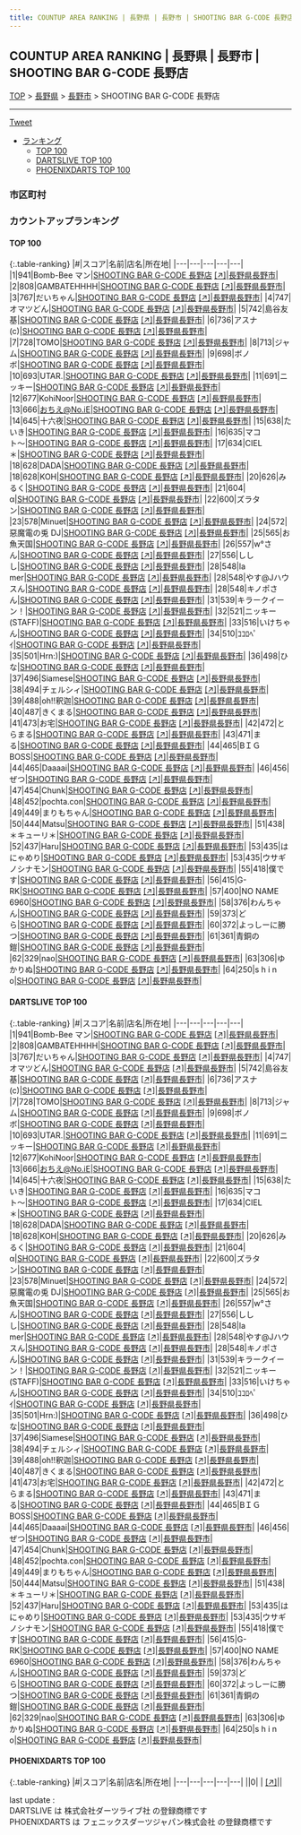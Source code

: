 ```yaml
---
title: COUNTUP AREA RANKING | 長野県 | 長野市 | SHOOTING BAR G-CODE 長野店
---
```

## COUNTUP AREA RANKING | 長野県 | 長野市 | SHOOTING BAR G-CODE 長野店

[TOP](/darts/rank/) > [長野県](/darts/rank/長野県/) > [長野市](/darts/rank/長野県/長野市/) > SHOOTING BAR G-CODE 長野店

___

<a href="https://twitter.com/share?ref_src=twsrc%5Etfw" data-text="COUNTUP AREA RANKING | 長野県長野市SHOOTING BAR G-CODE 長野店" class="twitter-share-button" data-hashtags="DARTSLIVE,PHOENIXDARTS,darts,ダーツ" data-show-count="false">Tweet</a>

* [ランキング](#カウントアップランキング)
    * [TOP 100](#top-100)
    * [DARTSLIVE TOP 100](#dartslive-top-100)
    * [PHOENIXDARTS TOP 100](#phoenixdarts-top-100)

### 市区町村

<ul>

</ul>

### カウントアップランキング

#### TOP 100



{:.table-ranking}
|#|スコア|名前|店名|所在地|
|---|---|---|---|---|
|1|941|<span class="rank-name-dl">Bomb-Bee マン</span>|<a href="/darts/rank/shops/db89c52d459922190d9b047a20a7ba1e.html">SHOOTING BAR G-CODE 長野店</a> <a href="https://search.dartslive.com/jp/shop/db89c52d459922190d9b047a20a7ba1e">[↗]</a>|<a href="/darts/rank/長野県/長野市">長野県長野市</a>|
|2|808|<span class="rank-name-dl">GAMBATEHHHH</span>|<a href="/darts/rank/shops/db89c52d459922190d9b047a20a7ba1e.html">SHOOTING BAR G-CODE 長野店</a> <a href="https://search.dartslive.com/jp/shop/db89c52d459922190d9b047a20a7ba1e">[↗]</a>|<a href="/darts/rank/長野県/長野市">長野県長野市</a>|
|3|767|<span class="rank-name-dl">だいちゃん</span>|<a href="/darts/rank/shops/db89c52d459922190d9b047a20a7ba1e.html">SHOOTING BAR G-CODE 長野店</a> <a href="https://search.dartslive.com/jp/shop/db89c52d459922190d9b047a20a7ba1e">[↗]</a>|<a href="/darts/rank/長野県/長野市">長野県長野市</a>|
|4|747|<span class="rank-name-dl">オマツどん</span>|<a href="/darts/rank/shops/db89c52d459922190d9b047a20a7ba1e.html">SHOOTING BAR G-CODE 長野店</a> <a href="https://search.dartslive.com/jp/shop/db89c52d459922190d9b047a20a7ba1e">[↗]</a>|<a href="/darts/rank/長野県/長野市">長野県長野市</a>|
|5|742|<span class="rank-name-dl">島谷友基</span>|<a href="/darts/rank/shops/db89c52d459922190d9b047a20a7ba1e.html">SHOOTING BAR G-CODE 長野店</a> <a href="https://search.dartslive.com/jp/shop/db89c52d459922190d9b047a20a7ba1e">[↗]</a>|<a href="/darts/rank/長野県/長野市">長野県長野市</a>|
|6|736|<span class="rank-name-dl">アスナ(c)</span>|<a href="/darts/rank/shops/db89c52d459922190d9b047a20a7ba1e.html">SHOOTING BAR G-CODE 長野店</a> <a href="https://search.dartslive.com/jp/shop/db89c52d459922190d9b047a20a7ba1e">[↗]</a>|<a href="/darts/rank/長野県/長野市">長野県長野市</a>|
|7|728|<span class="rank-name-dl">TOMO</span>|<a href="/darts/rank/shops/db89c52d459922190d9b047a20a7ba1e.html">SHOOTING BAR G-CODE 長野店</a> <a href="https://search.dartslive.com/jp/shop/db89c52d459922190d9b047a20a7ba1e">[↗]</a>|<a href="/darts/rank/長野県/長野市">長野県長野市</a>|
|8|713|<span class="rank-name-dl">ジャム</span>|<a href="/darts/rank/shops/db89c52d459922190d9b047a20a7ba1e.html">SHOOTING BAR G-CODE 長野店</a> <a href="https://search.dartslive.com/jp/shop/db89c52d459922190d9b047a20a7ba1e">[↗]</a>|<a href="/darts/rank/長野県/長野市">長野県長野市</a>|
|9|698|<span class="rank-name-dl">ボノボ</span>|<a href="/darts/rank/shops/db89c52d459922190d9b047a20a7ba1e.html">SHOOTING BAR G-CODE 長野店</a> <a href="https://search.dartslive.com/jp/shop/db89c52d459922190d9b047a20a7ba1e">[↗]</a>|<a href="/darts/rank/長野県/長野市">長野県長野市</a>|
|10|693|<span class="rank-name-dl">UTAR.</span>|<a href="/darts/rank/shops/db89c52d459922190d9b047a20a7ba1e.html">SHOOTING BAR G-CODE 長野店</a> <a href="https://search.dartslive.com/jp/shop/db89c52d459922190d9b047a20a7ba1e">[↗]</a>|<a href="/darts/rank/長野県/長野市">長野県長野市</a>|
|11|691|<span class="rank-name-dl">ニッキー</span>|<a href="/darts/rank/shops/db89c52d459922190d9b047a20a7ba1e.html">SHOOTING BAR G-CODE 長野店</a> <a href="https://search.dartslive.com/jp/shop/db89c52d459922190d9b047a20a7ba1e">[↗]</a>|<a href="/darts/rank/長野県/長野市">長野県長野市</a>|
|12|677|<span class="rank-name-dl">KohiNoor</span>|<a href="/darts/rank/shops/db89c52d459922190d9b047a20a7ba1e.html">SHOOTING BAR G-CODE 長野店</a> <a href="https://search.dartslive.com/jp/shop/db89c52d459922190d9b047a20a7ba1e">[↗]</a>|<a href="/darts/rank/長野県/長野市">長野県長野市</a>|
|13|666|<span class="rank-name-dl">おちえ@No.iE</span>|<a href="/darts/rank/shops/db89c52d459922190d9b047a20a7ba1e.html">SHOOTING BAR G-CODE 長野店</a> <a href="https://search.dartslive.com/jp/shop/db89c52d459922190d9b047a20a7ba1e">[↗]</a>|<a href="/darts/rank/長野県/長野市">長野県長野市</a>|
|14|645|<span class="rank-name-dl">十六夜</span>|<a href="/darts/rank/shops/db89c52d459922190d9b047a20a7ba1e.html">SHOOTING BAR G-CODE 長野店</a> <a href="https://search.dartslive.com/jp/shop/db89c52d459922190d9b047a20a7ba1e">[↗]</a>|<a href="/darts/rank/長野県/長野市">長野県長野市</a>|
|15|638|<span class="rank-name-dl">たいき</span>|<a href="/darts/rank/shops/db89c52d459922190d9b047a20a7ba1e.html">SHOOTING BAR G-CODE 長野店</a> <a href="https://search.dartslive.com/jp/shop/db89c52d459922190d9b047a20a7ba1e">[↗]</a>|<a href="/darts/rank/長野県/長野市">長野県長野市</a>|
|16|635|<span class="rank-name-dl">マコト〜</span>|<a href="/darts/rank/shops/db89c52d459922190d9b047a20a7ba1e.html">SHOOTING BAR G-CODE 長野店</a> <a href="https://search.dartslive.com/jp/shop/db89c52d459922190d9b047a20a7ba1e">[↗]</a>|<a href="/darts/rank/長野県/長野市">長野県長野市</a>|
|17|634|<span class="rank-name-dl">CIEL＊</span>|<a href="/darts/rank/shops/db89c52d459922190d9b047a20a7ba1e.html">SHOOTING BAR G-CODE 長野店</a> <a href="https://search.dartslive.com/jp/shop/db89c52d459922190d9b047a20a7ba1e">[↗]</a>|<a href="/darts/rank/長野県/長野市">長野県長野市</a>|
|18|628|<span class="rank-name-dl">DADA</span>|<a href="/darts/rank/shops/db89c52d459922190d9b047a20a7ba1e.html">SHOOTING BAR G-CODE 長野店</a> <a href="https://search.dartslive.com/jp/shop/db89c52d459922190d9b047a20a7ba1e">[↗]</a>|<a href="/darts/rank/長野県/長野市">長野県長野市</a>|
|18|628|<span class="rank-name-dl">KOH</span>|<a href="/darts/rank/shops/db89c52d459922190d9b047a20a7ba1e.html">SHOOTING BAR G-CODE 長野店</a> <a href="https://search.dartslive.com/jp/shop/db89c52d459922190d9b047a20a7ba1e">[↗]</a>|<a href="/darts/rank/長野県/長野市">長野県長野市</a>|
|20|626|<span class="rank-name-dl">みるく</span>|<a href="/darts/rank/shops/db89c52d459922190d9b047a20a7ba1e.html">SHOOTING BAR G-CODE 長野店</a> <a href="https://search.dartslive.com/jp/shop/db89c52d459922190d9b047a20a7ba1e">[↗]</a>|<a href="/darts/rank/長野県/長野市">長野県長野市</a>|
|21|604|<span class="rank-name-dl">α</span>|<a href="/darts/rank/shops/db89c52d459922190d9b047a20a7ba1e.html">SHOOTING BAR G-CODE 長野店</a> <a href="https://search.dartslive.com/jp/shop/db89c52d459922190d9b047a20a7ba1e">[↗]</a>|<a href="/darts/rank/長野県/長野市">長野県長野市</a>|
|22|600|<span class="rank-name-dl">ズラタン</span>|<a href="/darts/rank/shops/db89c52d459922190d9b047a20a7ba1e.html">SHOOTING BAR G-CODE 長野店</a> <a href="https://search.dartslive.com/jp/shop/db89c52d459922190d9b047a20a7ba1e">[↗]</a>|<a href="/darts/rank/長野県/長野市">長野県長野市</a>|
|23|578|<span class="rank-name-dl">Minuet</span>|<a href="/darts/rank/shops/db89c52d459922190d9b047a20a7ba1e.html">SHOOTING BAR G-CODE 長野店</a> <a href="https://search.dartslive.com/jp/shop/db89c52d459922190d9b047a20a7ba1e">[↗]</a>|<a href="/darts/rank/長野県/長野市">長野県長野市</a>|
|24|572|<span class="rank-name-dl">惡魔電の兎 DJ</span>|<a href="/darts/rank/shops/db89c52d459922190d9b047a20a7ba1e.html">SHOOTING BAR G-CODE 長野店</a> <a href="https://search.dartslive.com/jp/shop/db89c52d459922190d9b047a20a7ba1e">[↗]</a>|<a href="/darts/rank/長野県/長野市">長野県長野市</a>|
|25|565|<span class="rank-name-dl">お魚天国</span>|<a href="/darts/rank/shops/db89c52d459922190d9b047a20a7ba1e.html">SHOOTING BAR G-CODE 長野店</a> <a href="https://search.dartslive.com/jp/shop/db89c52d459922190d9b047a20a7ba1e">[↗]</a>|<a href="/darts/rank/長野県/長野市">長野県長野市</a>|
|26|557|<span class="rank-name-dl">w°さん</span>|<a href="/darts/rank/shops/db89c52d459922190d9b047a20a7ba1e.html">SHOOTING BAR G-CODE 長野店</a> <a href="https://search.dartslive.com/jp/shop/db89c52d459922190d9b047a20a7ba1e">[↗]</a>|<a href="/darts/rank/長野県/長野市">長野県長野市</a>|
|27|556|<span class="rank-name-dl">ししし</span>|<a href="/darts/rank/shops/db89c52d459922190d9b047a20a7ba1e.html">SHOOTING BAR G-CODE 長野店</a> <a href="https://search.dartslive.com/jp/shop/db89c52d459922190d9b047a20a7ba1e">[↗]</a>|<a href="/darts/rank/長野県/長野市">長野県長野市</a>|
|28|548|<span class="rank-name-dl">la mer</span>|<a href="/darts/rank/shops/db89c52d459922190d9b047a20a7ba1e.html">SHOOTING BAR G-CODE 長野店</a> <a href="https://search.dartslive.com/jp/shop/db89c52d459922190d9b047a20a7ba1e">[↗]</a>|<a href="/darts/rank/長野県/長野市">長野県長野市</a>|
|28|548|<span class="rank-name-dl">やす@Jハウスん</span>|<a href="/darts/rank/shops/db89c52d459922190d9b047a20a7ba1e.html">SHOOTING BAR G-CODE 長野店</a> <a href="https://search.dartslive.com/jp/shop/db89c52d459922190d9b047a20a7ba1e">[↗]</a>|<a href="/darts/rank/長野県/長野市">長野県長野市</a>|
|28|548|<span class="rank-name-dl">キノポさん</span>|<a href="/darts/rank/shops/db89c52d459922190d9b047a20a7ba1e.html">SHOOTING BAR G-CODE 長野店</a> <a href="https://search.dartslive.com/jp/shop/db89c52d459922190d9b047a20a7ba1e">[↗]</a>|<a href="/darts/rank/長野県/長野市">長野県長野市</a>|
|31|539|<span class="rank-name-dl">キラークイーン！</span>|<a href="/darts/rank/shops/db89c52d459922190d9b047a20a7ba1e.html">SHOOTING BAR G-CODE 長野店</a> <a href="https://search.dartslive.com/jp/shop/db89c52d459922190d9b047a20a7ba1e">[↗]</a>|<a href="/darts/rank/長野県/長野市">長野県長野市</a>|
|32|521|<span class="rank-name-dl">ニッキー(STAFF)</span>|<a href="/darts/rank/shops/db89c52d459922190d9b047a20a7ba1e.html">SHOOTING BAR G-CODE 長野店</a> <a href="https://search.dartslive.com/jp/shop/db89c52d459922190d9b047a20a7ba1e">[↗]</a>|<a href="/darts/rank/長野県/長野市">長野県長野市</a>|
|33|516|<span class="rank-name-dl">いけちゃん</span>|<a href="/darts/rank/shops/db89c52d459922190d9b047a20a7ba1e.html">SHOOTING BAR G-CODE 長野店</a> <a href="https://search.dartslive.com/jp/shop/db89c52d459922190d9b047a20a7ba1e">[↗]</a>|<a href="/darts/rank/長野県/長野市">長野県長野市</a>|
|34|510|<span class="rank-name-dl">ｺｺﾛﾍﾟｲ</span>|<a href="/darts/rank/shops/db89c52d459922190d9b047a20a7ba1e.html">SHOOTING BAR G-CODE 長野店</a> <a href="https://search.dartslive.com/jp/shop/db89c52d459922190d9b047a20a7ba1e">[↗]</a>|<a href="/darts/rank/長野県/長野市">長野県長野市</a>|
|35|501|<span class="rank-name-dl">Hrn:)</span>|<a href="/darts/rank/shops/db89c52d459922190d9b047a20a7ba1e.html">SHOOTING BAR G-CODE 長野店</a> <a href="https://search.dartslive.com/jp/shop/db89c52d459922190d9b047a20a7ba1e">[↗]</a>|<a href="/darts/rank/長野県/長野市">長野県長野市</a>|
|36|498|<span class="rank-name-dl">ひな</span>|<a href="/darts/rank/shops/db89c52d459922190d9b047a20a7ba1e.html">SHOOTING BAR G-CODE 長野店</a> <a href="https://search.dartslive.com/jp/shop/db89c52d459922190d9b047a20a7ba1e">[↗]</a>|<a href="/darts/rank/長野県/長野市">長野県長野市</a>|
|37|496|<span class="rank-name-dl">Siamese</span>|<a href="/darts/rank/shops/db89c52d459922190d9b047a20a7ba1e.html">SHOOTING BAR G-CODE 長野店</a> <a href="https://search.dartslive.com/jp/shop/db89c52d459922190d9b047a20a7ba1e">[↗]</a>|<a href="/darts/rank/長野県/長野市">長野県長野市</a>|
|38|494|<span class="rank-name-dl">チェルシィ</span>|<a href="/darts/rank/shops/db89c52d459922190d9b047a20a7ba1e.html">SHOOTING BAR G-CODE 長野店</a> <a href="https://search.dartslive.com/jp/shop/db89c52d459922190d9b047a20a7ba1e">[↗]</a>|<a href="/darts/rank/長野県/長野市">長野県長野市</a>|
|39|488|<span class="rank-name-dl">oh!!釈迦</span>|<a href="/darts/rank/shops/db89c52d459922190d9b047a20a7ba1e.html">SHOOTING BAR G-CODE 長野店</a> <a href="https://search.dartslive.com/jp/shop/db89c52d459922190d9b047a20a7ba1e">[↗]</a>|<a href="/darts/rank/長野県/長野市">長野県長野市</a>|
|40|487|<span class="rank-name-dl">きくまる</span>|<a href="/darts/rank/shops/db89c52d459922190d9b047a20a7ba1e.html">SHOOTING BAR G-CODE 長野店</a> <a href="https://search.dartslive.com/jp/shop/db89c52d459922190d9b047a20a7ba1e">[↗]</a>|<a href="/darts/rank/長野県/長野市">長野県長野市</a>|
|41|473|<span class="rank-name-dl">お宅</span>|<a href="/darts/rank/shops/db89c52d459922190d9b047a20a7ba1e.html">SHOOTING BAR G-CODE 長野店</a> <a href="https://search.dartslive.com/jp/shop/db89c52d459922190d9b047a20a7ba1e">[↗]</a>|<a href="/darts/rank/長野県/長野市">長野県長野市</a>|
|42|472|<span class="rank-name-dl">とらまる</span>|<a href="/darts/rank/shops/db89c52d459922190d9b047a20a7ba1e.html">SHOOTING BAR G-CODE 長野店</a> <a href="https://search.dartslive.com/jp/shop/db89c52d459922190d9b047a20a7ba1e">[↗]</a>|<a href="/darts/rank/長野県/長野市">長野県長野市</a>|
|43|471|<span class="rank-name-dl">まる</span>|<a href="/darts/rank/shops/db89c52d459922190d9b047a20a7ba1e.html">SHOOTING BAR G-CODE 長野店</a> <a href="https://search.dartslive.com/jp/shop/db89c52d459922190d9b047a20a7ba1e">[↗]</a>|<a href="/darts/rank/長野県/長野市">長野県長野市</a>|
|44|465|<span class="rank-name-dl">BＩＧBOSS</span>|<a href="/darts/rank/shops/db89c52d459922190d9b047a20a7ba1e.html">SHOOTING BAR G-CODE 長野店</a> <a href="https://search.dartslive.com/jp/shop/db89c52d459922190d9b047a20a7ba1e">[↗]</a>|<a href="/darts/rank/長野県/長野市">長野県長野市</a>|
|44|465|<span class="rank-name-dl">Daaaai</span>|<a href="/darts/rank/shops/db89c52d459922190d9b047a20a7ba1e.html">SHOOTING BAR G-CODE 長野店</a> <a href="https://search.dartslive.com/jp/shop/db89c52d459922190d9b047a20a7ba1e">[↗]</a>|<a href="/darts/rank/長野県/長野市">長野県長野市</a>|
|46|456|<span class="rank-name-dl">ぜつ</span>|<a href="/darts/rank/shops/db89c52d459922190d9b047a20a7ba1e.html">SHOOTING BAR G-CODE 長野店</a> <a href="https://search.dartslive.com/jp/shop/db89c52d459922190d9b047a20a7ba1e">[↗]</a>|<a href="/darts/rank/長野県/長野市">長野県長野市</a>|
|47|454|<span class="rank-name-dl">Chunk</span>|<a href="/darts/rank/shops/db89c52d459922190d9b047a20a7ba1e.html">SHOOTING BAR G-CODE 長野店</a> <a href="https://search.dartslive.com/jp/shop/db89c52d459922190d9b047a20a7ba1e">[↗]</a>|<a href="/darts/rank/長野県/長野市">長野県長野市</a>|
|48|452|<span class="rank-name-dl">pochta.con</span>|<a href="/darts/rank/shops/db89c52d459922190d9b047a20a7ba1e.html">SHOOTING BAR G-CODE 長野店</a> <a href="https://search.dartslive.com/jp/shop/db89c52d459922190d9b047a20a7ba1e">[↗]</a>|<a href="/darts/rank/長野県/長野市">長野県長野市</a>|
|49|449|<span class="rank-name-dl">まりもちゃん</span>|<a href="/darts/rank/shops/db89c52d459922190d9b047a20a7ba1e.html">SHOOTING BAR G-CODE 長野店</a> <a href="https://search.dartslive.com/jp/shop/db89c52d459922190d9b047a20a7ba1e">[↗]</a>|<a href="/darts/rank/長野県/長野市">長野県長野市</a>|
|50|444|<span class="rank-name-dl">Matsu</span>|<a href="/darts/rank/shops/db89c52d459922190d9b047a20a7ba1e.html">SHOOTING BAR G-CODE 長野店</a> <a href="https://search.dartslive.com/jp/shop/db89c52d459922190d9b047a20a7ba1e">[↗]</a>|<a href="/darts/rank/長野県/長野市">長野県長野市</a>|
|51|438|<span class="rank-name-dl">＊キューリ＊</span>|<a href="/darts/rank/shops/db89c52d459922190d9b047a20a7ba1e.html">SHOOTING BAR G-CODE 長野店</a> <a href="https://search.dartslive.com/jp/shop/db89c52d459922190d9b047a20a7ba1e">[↗]</a>|<a href="/darts/rank/長野県/長野市">長野県長野市</a>|
|52|437|<span class="rank-name-dl">Haru</span>|<a href="/darts/rank/shops/db89c52d459922190d9b047a20a7ba1e.html">SHOOTING BAR G-CODE 長野店</a> <a href="https://search.dartslive.com/jp/shop/db89c52d459922190d9b047a20a7ba1e">[↗]</a>|<a href="/darts/rank/長野県/長野市">長野県長野市</a>|
|53|435|<span class="rank-name-dl">はにゃめり</span>|<a href="/darts/rank/shops/db89c52d459922190d9b047a20a7ba1e.html">SHOOTING BAR G-CODE 長野店</a> <a href="https://search.dartslive.com/jp/shop/db89c52d459922190d9b047a20a7ba1e">[↗]</a>|<a href="/darts/rank/長野県/長野市">長野県長野市</a>|
|53|435|<span class="rank-name-dl">ウサギノシナモン</span>|<a href="/darts/rank/shops/db89c52d459922190d9b047a20a7ba1e.html">SHOOTING BAR G-CODE 長野店</a> <a href="https://search.dartslive.com/jp/shop/db89c52d459922190d9b047a20a7ba1e">[↗]</a>|<a href="/darts/rank/長野県/長野市">長野県長野市</a>|
|55|418|<span class="rank-name-dl">僕です</span>|<a href="/darts/rank/shops/db89c52d459922190d9b047a20a7ba1e.html">SHOOTING BAR G-CODE 長野店</a> <a href="https://search.dartslive.com/jp/shop/db89c52d459922190d9b047a20a7ba1e">[↗]</a>|<a href="/darts/rank/長野県/長野市">長野県長野市</a>|
|56|415|<span class="rank-name-dl">G-RK</span>|<a href="/darts/rank/shops/db89c52d459922190d9b047a20a7ba1e.html">SHOOTING BAR G-CODE 長野店</a> <a href="https://search.dartslive.com/jp/shop/db89c52d459922190d9b047a20a7ba1e">[↗]</a>|<a href="/darts/rank/長野県/長野市">長野県長野市</a>|
|57|400|<span class="rank-name-dl">NO NAME 6960</span>|<a href="/darts/rank/shops/db89c52d459922190d9b047a20a7ba1e.html">SHOOTING BAR G-CODE 長野店</a> <a href="https://search.dartslive.com/jp/shop/db89c52d459922190d9b047a20a7ba1e">[↗]</a>|<a href="/darts/rank/長野県/長野市">長野県長野市</a>|
|58|376|<span class="rank-name-dl">わんちゃん</span>|<a href="/darts/rank/shops/db89c52d459922190d9b047a20a7ba1e.html">SHOOTING BAR G-CODE 長野店</a> <a href="https://search.dartslive.com/jp/shop/db89c52d459922190d9b047a20a7ba1e">[↗]</a>|<a href="/darts/rank/長野県/長野市">長野県長野市</a>|
|59|373|<span class="rank-name-dl">どら</span>|<a href="/darts/rank/shops/db89c52d459922190d9b047a20a7ba1e.html">SHOOTING BAR G-CODE 長野店</a> <a href="https://search.dartslive.com/jp/shop/db89c52d459922190d9b047a20a7ba1e">[↗]</a>|<a href="/darts/rank/長野県/長野市">長野県長野市</a>|
|60|372|<span class="rank-name-dl">よっしーに勝つ</span>|<a href="/darts/rank/shops/db89c52d459922190d9b047a20a7ba1e.html">SHOOTING BAR G-CODE 長野店</a> <a href="https://search.dartslive.com/jp/shop/db89c52d459922190d9b047a20a7ba1e">[↗]</a>|<a href="/darts/rank/長野県/長野市">長野県長野市</a>|
|61|361|<span class="rank-name-dl">青銅の鎧</span>|<a href="/darts/rank/shops/db89c52d459922190d9b047a20a7ba1e.html">SHOOTING BAR G-CODE 長野店</a> <a href="https://search.dartslive.com/jp/shop/db89c52d459922190d9b047a20a7ba1e">[↗]</a>|<a href="/darts/rank/長野県/長野市">長野県長野市</a>|
|62|329|<span class="rank-name-dl">nao</span>|<a href="/darts/rank/shops/db89c52d459922190d9b047a20a7ba1e.html">SHOOTING BAR G-CODE 長野店</a> <a href="https://search.dartslive.com/jp/shop/db89c52d459922190d9b047a20a7ba1e">[↗]</a>|<a href="/darts/rank/長野県/長野市">長野県長野市</a>|
|63|306|<span class="rank-name-dl">ゆかりぬ</span>|<a href="/darts/rank/shops/db89c52d459922190d9b047a20a7ba1e.html">SHOOTING BAR G-CODE 長野店</a> <a href="https://search.dartslive.com/jp/shop/db89c52d459922190d9b047a20a7ba1e">[↗]</a>|<a href="/darts/rank/長野県/長野市">長野県長野市</a>|
|64|250|<span class="rank-name-dl">s h i n o</span>|<a href="/darts/rank/shops/db89c52d459922190d9b047a20a7ba1e.html">SHOOTING BAR G-CODE 長野店</a> <a href="https://search.dartslive.com/jp/shop/db89c52d459922190d9b047a20a7ba1e">[↗]</a>|<a href="/darts/rank/長野県/長野市">長野県長野市</a>|


#### DARTSLIVE TOP 100



{:.table-ranking}
|#|スコア|名前|店名|所在地|
|---|---|---|---|---|
|1|941|<span class="rank-name-dl">Bomb-Bee マン</span>|<a href="/darts/rank/shops/db89c52d459922190d9b047a20a7ba1e.html">SHOOTING BAR G-CODE 長野店</a> <a href="https://search.dartslive.com/jp/shop/db89c52d459922190d9b047a20a7ba1e">[↗]</a>|<a href="/darts/rank/長野県/長野市">長野県長野市</a>|
|2|808|<span class="rank-name-dl">GAMBATEHHHH</span>|<a href="/darts/rank/shops/db89c52d459922190d9b047a20a7ba1e.html">SHOOTING BAR G-CODE 長野店</a> <a href="https://search.dartslive.com/jp/shop/db89c52d459922190d9b047a20a7ba1e">[↗]</a>|<a href="/darts/rank/長野県/長野市">長野県長野市</a>|
|3|767|<span class="rank-name-dl">だいちゃん</span>|<a href="/darts/rank/shops/db89c52d459922190d9b047a20a7ba1e.html">SHOOTING BAR G-CODE 長野店</a> <a href="https://search.dartslive.com/jp/shop/db89c52d459922190d9b047a20a7ba1e">[↗]</a>|<a href="/darts/rank/長野県/長野市">長野県長野市</a>|
|4|747|<span class="rank-name-dl">オマツどん</span>|<a href="/darts/rank/shops/db89c52d459922190d9b047a20a7ba1e.html">SHOOTING BAR G-CODE 長野店</a> <a href="https://search.dartslive.com/jp/shop/db89c52d459922190d9b047a20a7ba1e">[↗]</a>|<a href="/darts/rank/長野県/長野市">長野県長野市</a>|
|5|742|<span class="rank-name-dl">島谷友基</span>|<a href="/darts/rank/shops/db89c52d459922190d9b047a20a7ba1e.html">SHOOTING BAR G-CODE 長野店</a> <a href="https://search.dartslive.com/jp/shop/db89c52d459922190d9b047a20a7ba1e">[↗]</a>|<a href="/darts/rank/長野県/長野市">長野県長野市</a>|
|6|736|<span class="rank-name-dl">アスナ(c)</span>|<a href="/darts/rank/shops/db89c52d459922190d9b047a20a7ba1e.html">SHOOTING BAR G-CODE 長野店</a> <a href="https://search.dartslive.com/jp/shop/db89c52d459922190d9b047a20a7ba1e">[↗]</a>|<a href="/darts/rank/長野県/長野市">長野県長野市</a>|
|7|728|<span class="rank-name-dl">TOMO</span>|<a href="/darts/rank/shops/db89c52d459922190d9b047a20a7ba1e.html">SHOOTING BAR G-CODE 長野店</a> <a href="https://search.dartslive.com/jp/shop/db89c52d459922190d9b047a20a7ba1e">[↗]</a>|<a href="/darts/rank/長野県/長野市">長野県長野市</a>|
|8|713|<span class="rank-name-dl">ジャム</span>|<a href="/darts/rank/shops/db89c52d459922190d9b047a20a7ba1e.html">SHOOTING BAR G-CODE 長野店</a> <a href="https://search.dartslive.com/jp/shop/db89c52d459922190d9b047a20a7ba1e">[↗]</a>|<a href="/darts/rank/長野県/長野市">長野県長野市</a>|
|9|698|<span class="rank-name-dl">ボノボ</span>|<a href="/darts/rank/shops/db89c52d459922190d9b047a20a7ba1e.html">SHOOTING BAR G-CODE 長野店</a> <a href="https://search.dartslive.com/jp/shop/db89c52d459922190d9b047a20a7ba1e">[↗]</a>|<a href="/darts/rank/長野県/長野市">長野県長野市</a>|
|10|693|<span class="rank-name-dl">UTAR.</span>|<a href="/darts/rank/shops/db89c52d459922190d9b047a20a7ba1e.html">SHOOTING BAR G-CODE 長野店</a> <a href="https://search.dartslive.com/jp/shop/db89c52d459922190d9b047a20a7ba1e">[↗]</a>|<a href="/darts/rank/長野県/長野市">長野県長野市</a>|
|11|691|<span class="rank-name-dl">ニッキー</span>|<a href="/darts/rank/shops/db89c52d459922190d9b047a20a7ba1e.html">SHOOTING BAR G-CODE 長野店</a> <a href="https://search.dartslive.com/jp/shop/db89c52d459922190d9b047a20a7ba1e">[↗]</a>|<a href="/darts/rank/長野県/長野市">長野県長野市</a>|
|12|677|<span class="rank-name-dl">KohiNoor</span>|<a href="/darts/rank/shops/db89c52d459922190d9b047a20a7ba1e.html">SHOOTING BAR G-CODE 長野店</a> <a href="https://search.dartslive.com/jp/shop/db89c52d459922190d9b047a20a7ba1e">[↗]</a>|<a href="/darts/rank/長野県/長野市">長野県長野市</a>|
|13|666|<span class="rank-name-dl">おちえ@No.iE</span>|<a href="/darts/rank/shops/db89c52d459922190d9b047a20a7ba1e.html">SHOOTING BAR G-CODE 長野店</a> <a href="https://search.dartslive.com/jp/shop/db89c52d459922190d9b047a20a7ba1e">[↗]</a>|<a href="/darts/rank/長野県/長野市">長野県長野市</a>|
|14|645|<span class="rank-name-dl">十六夜</span>|<a href="/darts/rank/shops/db89c52d459922190d9b047a20a7ba1e.html">SHOOTING BAR G-CODE 長野店</a> <a href="https://search.dartslive.com/jp/shop/db89c52d459922190d9b047a20a7ba1e">[↗]</a>|<a href="/darts/rank/長野県/長野市">長野県長野市</a>|
|15|638|<span class="rank-name-dl">たいき</span>|<a href="/darts/rank/shops/db89c52d459922190d9b047a20a7ba1e.html">SHOOTING BAR G-CODE 長野店</a> <a href="https://search.dartslive.com/jp/shop/db89c52d459922190d9b047a20a7ba1e">[↗]</a>|<a href="/darts/rank/長野県/長野市">長野県長野市</a>|
|16|635|<span class="rank-name-dl">マコト〜</span>|<a href="/darts/rank/shops/db89c52d459922190d9b047a20a7ba1e.html">SHOOTING BAR G-CODE 長野店</a> <a href="https://search.dartslive.com/jp/shop/db89c52d459922190d9b047a20a7ba1e">[↗]</a>|<a href="/darts/rank/長野県/長野市">長野県長野市</a>|
|17|634|<span class="rank-name-dl">CIEL＊</span>|<a href="/darts/rank/shops/db89c52d459922190d9b047a20a7ba1e.html">SHOOTING BAR G-CODE 長野店</a> <a href="https://search.dartslive.com/jp/shop/db89c52d459922190d9b047a20a7ba1e">[↗]</a>|<a href="/darts/rank/長野県/長野市">長野県長野市</a>|
|18|628|<span class="rank-name-dl">DADA</span>|<a href="/darts/rank/shops/db89c52d459922190d9b047a20a7ba1e.html">SHOOTING BAR G-CODE 長野店</a> <a href="https://search.dartslive.com/jp/shop/db89c52d459922190d9b047a20a7ba1e">[↗]</a>|<a href="/darts/rank/長野県/長野市">長野県長野市</a>|
|18|628|<span class="rank-name-dl">KOH</span>|<a href="/darts/rank/shops/db89c52d459922190d9b047a20a7ba1e.html">SHOOTING BAR G-CODE 長野店</a> <a href="https://search.dartslive.com/jp/shop/db89c52d459922190d9b047a20a7ba1e">[↗]</a>|<a href="/darts/rank/長野県/長野市">長野県長野市</a>|
|20|626|<span class="rank-name-dl">みるく</span>|<a href="/darts/rank/shops/db89c52d459922190d9b047a20a7ba1e.html">SHOOTING BAR G-CODE 長野店</a> <a href="https://search.dartslive.com/jp/shop/db89c52d459922190d9b047a20a7ba1e">[↗]</a>|<a href="/darts/rank/長野県/長野市">長野県長野市</a>|
|21|604|<span class="rank-name-dl">α</span>|<a href="/darts/rank/shops/db89c52d459922190d9b047a20a7ba1e.html">SHOOTING BAR G-CODE 長野店</a> <a href="https://search.dartslive.com/jp/shop/db89c52d459922190d9b047a20a7ba1e">[↗]</a>|<a href="/darts/rank/長野県/長野市">長野県長野市</a>|
|22|600|<span class="rank-name-dl">ズラタン</span>|<a href="/darts/rank/shops/db89c52d459922190d9b047a20a7ba1e.html">SHOOTING BAR G-CODE 長野店</a> <a href="https://search.dartslive.com/jp/shop/db89c52d459922190d9b047a20a7ba1e">[↗]</a>|<a href="/darts/rank/長野県/長野市">長野県長野市</a>|
|23|578|<span class="rank-name-dl">Minuet</span>|<a href="/darts/rank/shops/db89c52d459922190d9b047a20a7ba1e.html">SHOOTING BAR G-CODE 長野店</a> <a href="https://search.dartslive.com/jp/shop/db89c52d459922190d9b047a20a7ba1e">[↗]</a>|<a href="/darts/rank/長野県/長野市">長野県長野市</a>|
|24|572|<span class="rank-name-dl">惡魔電の兎 DJ</span>|<a href="/darts/rank/shops/db89c52d459922190d9b047a20a7ba1e.html">SHOOTING BAR G-CODE 長野店</a> <a href="https://search.dartslive.com/jp/shop/db89c52d459922190d9b047a20a7ba1e">[↗]</a>|<a href="/darts/rank/長野県/長野市">長野県長野市</a>|
|25|565|<span class="rank-name-dl">お魚天国</span>|<a href="/darts/rank/shops/db89c52d459922190d9b047a20a7ba1e.html">SHOOTING BAR G-CODE 長野店</a> <a href="https://search.dartslive.com/jp/shop/db89c52d459922190d9b047a20a7ba1e">[↗]</a>|<a href="/darts/rank/長野県/長野市">長野県長野市</a>|
|26|557|<span class="rank-name-dl">w°さん</span>|<a href="/darts/rank/shops/db89c52d459922190d9b047a20a7ba1e.html">SHOOTING BAR G-CODE 長野店</a> <a href="https://search.dartslive.com/jp/shop/db89c52d459922190d9b047a20a7ba1e">[↗]</a>|<a href="/darts/rank/長野県/長野市">長野県長野市</a>|
|27|556|<span class="rank-name-dl">ししし</span>|<a href="/darts/rank/shops/db89c52d459922190d9b047a20a7ba1e.html">SHOOTING BAR G-CODE 長野店</a> <a href="https://search.dartslive.com/jp/shop/db89c52d459922190d9b047a20a7ba1e">[↗]</a>|<a href="/darts/rank/長野県/長野市">長野県長野市</a>|
|28|548|<span class="rank-name-dl">la mer</span>|<a href="/darts/rank/shops/db89c52d459922190d9b047a20a7ba1e.html">SHOOTING BAR G-CODE 長野店</a> <a href="https://search.dartslive.com/jp/shop/db89c52d459922190d9b047a20a7ba1e">[↗]</a>|<a href="/darts/rank/長野県/長野市">長野県長野市</a>|
|28|548|<span class="rank-name-dl">やす@Jハウスん</span>|<a href="/darts/rank/shops/db89c52d459922190d9b047a20a7ba1e.html">SHOOTING BAR G-CODE 長野店</a> <a href="https://search.dartslive.com/jp/shop/db89c52d459922190d9b047a20a7ba1e">[↗]</a>|<a href="/darts/rank/長野県/長野市">長野県長野市</a>|
|28|548|<span class="rank-name-dl">キノポさん</span>|<a href="/darts/rank/shops/db89c52d459922190d9b047a20a7ba1e.html">SHOOTING BAR G-CODE 長野店</a> <a href="https://search.dartslive.com/jp/shop/db89c52d459922190d9b047a20a7ba1e">[↗]</a>|<a href="/darts/rank/長野県/長野市">長野県長野市</a>|
|31|539|<span class="rank-name-dl">キラークイーン！</span>|<a href="/darts/rank/shops/db89c52d459922190d9b047a20a7ba1e.html">SHOOTING BAR G-CODE 長野店</a> <a href="https://search.dartslive.com/jp/shop/db89c52d459922190d9b047a20a7ba1e">[↗]</a>|<a href="/darts/rank/長野県/長野市">長野県長野市</a>|
|32|521|<span class="rank-name-dl">ニッキー(STAFF)</span>|<a href="/darts/rank/shops/db89c52d459922190d9b047a20a7ba1e.html">SHOOTING BAR G-CODE 長野店</a> <a href="https://search.dartslive.com/jp/shop/db89c52d459922190d9b047a20a7ba1e">[↗]</a>|<a href="/darts/rank/長野県/長野市">長野県長野市</a>|
|33|516|<span class="rank-name-dl">いけちゃん</span>|<a href="/darts/rank/shops/db89c52d459922190d9b047a20a7ba1e.html">SHOOTING BAR G-CODE 長野店</a> <a href="https://search.dartslive.com/jp/shop/db89c52d459922190d9b047a20a7ba1e">[↗]</a>|<a href="/darts/rank/長野県/長野市">長野県長野市</a>|
|34|510|<span class="rank-name-dl">ｺｺﾛﾍﾟｲ</span>|<a href="/darts/rank/shops/db89c52d459922190d9b047a20a7ba1e.html">SHOOTING BAR G-CODE 長野店</a> <a href="https://search.dartslive.com/jp/shop/db89c52d459922190d9b047a20a7ba1e">[↗]</a>|<a href="/darts/rank/長野県/長野市">長野県長野市</a>|
|35|501|<span class="rank-name-dl">Hrn:)</span>|<a href="/darts/rank/shops/db89c52d459922190d9b047a20a7ba1e.html">SHOOTING BAR G-CODE 長野店</a> <a href="https://search.dartslive.com/jp/shop/db89c52d459922190d9b047a20a7ba1e">[↗]</a>|<a href="/darts/rank/長野県/長野市">長野県長野市</a>|
|36|498|<span class="rank-name-dl">ひな</span>|<a href="/darts/rank/shops/db89c52d459922190d9b047a20a7ba1e.html">SHOOTING BAR G-CODE 長野店</a> <a href="https://search.dartslive.com/jp/shop/db89c52d459922190d9b047a20a7ba1e">[↗]</a>|<a href="/darts/rank/長野県/長野市">長野県長野市</a>|
|37|496|<span class="rank-name-dl">Siamese</span>|<a href="/darts/rank/shops/db89c52d459922190d9b047a20a7ba1e.html">SHOOTING BAR G-CODE 長野店</a> <a href="https://search.dartslive.com/jp/shop/db89c52d459922190d9b047a20a7ba1e">[↗]</a>|<a href="/darts/rank/長野県/長野市">長野県長野市</a>|
|38|494|<span class="rank-name-dl">チェルシィ</span>|<a href="/darts/rank/shops/db89c52d459922190d9b047a20a7ba1e.html">SHOOTING BAR G-CODE 長野店</a> <a href="https://search.dartslive.com/jp/shop/db89c52d459922190d9b047a20a7ba1e">[↗]</a>|<a href="/darts/rank/長野県/長野市">長野県長野市</a>|
|39|488|<span class="rank-name-dl">oh!!釈迦</span>|<a href="/darts/rank/shops/db89c52d459922190d9b047a20a7ba1e.html">SHOOTING BAR G-CODE 長野店</a> <a href="https://search.dartslive.com/jp/shop/db89c52d459922190d9b047a20a7ba1e">[↗]</a>|<a href="/darts/rank/長野県/長野市">長野県長野市</a>|
|40|487|<span class="rank-name-dl">きくまる</span>|<a href="/darts/rank/shops/db89c52d459922190d9b047a20a7ba1e.html">SHOOTING BAR G-CODE 長野店</a> <a href="https://search.dartslive.com/jp/shop/db89c52d459922190d9b047a20a7ba1e">[↗]</a>|<a href="/darts/rank/長野県/長野市">長野県長野市</a>|
|41|473|<span class="rank-name-dl">お宅</span>|<a href="/darts/rank/shops/db89c52d459922190d9b047a20a7ba1e.html">SHOOTING BAR G-CODE 長野店</a> <a href="https://search.dartslive.com/jp/shop/db89c52d459922190d9b047a20a7ba1e">[↗]</a>|<a href="/darts/rank/長野県/長野市">長野県長野市</a>|
|42|472|<span class="rank-name-dl">とらまる</span>|<a href="/darts/rank/shops/db89c52d459922190d9b047a20a7ba1e.html">SHOOTING BAR G-CODE 長野店</a> <a href="https://search.dartslive.com/jp/shop/db89c52d459922190d9b047a20a7ba1e">[↗]</a>|<a href="/darts/rank/長野県/長野市">長野県長野市</a>|
|43|471|<span class="rank-name-dl">まる</span>|<a href="/darts/rank/shops/db89c52d459922190d9b047a20a7ba1e.html">SHOOTING BAR G-CODE 長野店</a> <a href="https://search.dartslive.com/jp/shop/db89c52d459922190d9b047a20a7ba1e">[↗]</a>|<a href="/darts/rank/長野県/長野市">長野県長野市</a>|
|44|465|<span class="rank-name-dl">BＩＧBOSS</span>|<a href="/darts/rank/shops/db89c52d459922190d9b047a20a7ba1e.html">SHOOTING BAR G-CODE 長野店</a> <a href="https://search.dartslive.com/jp/shop/db89c52d459922190d9b047a20a7ba1e">[↗]</a>|<a href="/darts/rank/長野県/長野市">長野県長野市</a>|
|44|465|<span class="rank-name-dl">Daaaai</span>|<a href="/darts/rank/shops/db89c52d459922190d9b047a20a7ba1e.html">SHOOTING BAR G-CODE 長野店</a> <a href="https://search.dartslive.com/jp/shop/db89c52d459922190d9b047a20a7ba1e">[↗]</a>|<a href="/darts/rank/長野県/長野市">長野県長野市</a>|
|46|456|<span class="rank-name-dl">ぜつ</span>|<a href="/darts/rank/shops/db89c52d459922190d9b047a20a7ba1e.html">SHOOTING BAR G-CODE 長野店</a> <a href="https://search.dartslive.com/jp/shop/db89c52d459922190d9b047a20a7ba1e">[↗]</a>|<a href="/darts/rank/長野県/長野市">長野県長野市</a>|
|47|454|<span class="rank-name-dl">Chunk</span>|<a href="/darts/rank/shops/db89c52d459922190d9b047a20a7ba1e.html">SHOOTING BAR G-CODE 長野店</a> <a href="https://search.dartslive.com/jp/shop/db89c52d459922190d9b047a20a7ba1e">[↗]</a>|<a href="/darts/rank/長野県/長野市">長野県長野市</a>|
|48|452|<span class="rank-name-dl">pochta.con</span>|<a href="/darts/rank/shops/db89c52d459922190d9b047a20a7ba1e.html">SHOOTING BAR G-CODE 長野店</a> <a href="https://search.dartslive.com/jp/shop/db89c52d459922190d9b047a20a7ba1e">[↗]</a>|<a href="/darts/rank/長野県/長野市">長野県長野市</a>|
|49|449|<span class="rank-name-dl">まりもちゃん</span>|<a href="/darts/rank/shops/db89c52d459922190d9b047a20a7ba1e.html">SHOOTING BAR G-CODE 長野店</a> <a href="https://search.dartslive.com/jp/shop/db89c52d459922190d9b047a20a7ba1e">[↗]</a>|<a href="/darts/rank/長野県/長野市">長野県長野市</a>|
|50|444|<span class="rank-name-dl">Matsu</span>|<a href="/darts/rank/shops/db89c52d459922190d9b047a20a7ba1e.html">SHOOTING BAR G-CODE 長野店</a> <a href="https://search.dartslive.com/jp/shop/db89c52d459922190d9b047a20a7ba1e">[↗]</a>|<a href="/darts/rank/長野県/長野市">長野県長野市</a>|
|51|438|<span class="rank-name-dl">＊キューリ＊</span>|<a href="/darts/rank/shops/db89c52d459922190d9b047a20a7ba1e.html">SHOOTING BAR G-CODE 長野店</a> <a href="https://search.dartslive.com/jp/shop/db89c52d459922190d9b047a20a7ba1e">[↗]</a>|<a href="/darts/rank/長野県/長野市">長野県長野市</a>|
|52|437|<span class="rank-name-dl">Haru</span>|<a href="/darts/rank/shops/db89c52d459922190d9b047a20a7ba1e.html">SHOOTING BAR G-CODE 長野店</a> <a href="https://search.dartslive.com/jp/shop/db89c52d459922190d9b047a20a7ba1e">[↗]</a>|<a href="/darts/rank/長野県/長野市">長野県長野市</a>|
|53|435|<span class="rank-name-dl">はにゃめり</span>|<a href="/darts/rank/shops/db89c52d459922190d9b047a20a7ba1e.html">SHOOTING BAR G-CODE 長野店</a> <a href="https://search.dartslive.com/jp/shop/db89c52d459922190d9b047a20a7ba1e">[↗]</a>|<a href="/darts/rank/長野県/長野市">長野県長野市</a>|
|53|435|<span class="rank-name-dl">ウサギノシナモン</span>|<a href="/darts/rank/shops/db89c52d459922190d9b047a20a7ba1e.html">SHOOTING BAR G-CODE 長野店</a> <a href="https://search.dartslive.com/jp/shop/db89c52d459922190d9b047a20a7ba1e">[↗]</a>|<a href="/darts/rank/長野県/長野市">長野県長野市</a>|
|55|418|<span class="rank-name-dl">僕です</span>|<a href="/darts/rank/shops/db89c52d459922190d9b047a20a7ba1e.html">SHOOTING BAR G-CODE 長野店</a> <a href="https://search.dartslive.com/jp/shop/db89c52d459922190d9b047a20a7ba1e">[↗]</a>|<a href="/darts/rank/長野県/長野市">長野県長野市</a>|
|56|415|<span class="rank-name-dl">G-RK</span>|<a href="/darts/rank/shops/db89c52d459922190d9b047a20a7ba1e.html">SHOOTING BAR G-CODE 長野店</a> <a href="https://search.dartslive.com/jp/shop/db89c52d459922190d9b047a20a7ba1e">[↗]</a>|<a href="/darts/rank/長野県/長野市">長野県長野市</a>|
|57|400|<span class="rank-name-dl">NO NAME 6960</span>|<a href="/darts/rank/shops/db89c52d459922190d9b047a20a7ba1e.html">SHOOTING BAR G-CODE 長野店</a> <a href="https://search.dartslive.com/jp/shop/db89c52d459922190d9b047a20a7ba1e">[↗]</a>|<a href="/darts/rank/長野県/長野市">長野県長野市</a>|
|58|376|<span class="rank-name-dl">わんちゃん</span>|<a href="/darts/rank/shops/db89c52d459922190d9b047a20a7ba1e.html">SHOOTING BAR G-CODE 長野店</a> <a href="https://search.dartslive.com/jp/shop/db89c52d459922190d9b047a20a7ba1e">[↗]</a>|<a href="/darts/rank/長野県/長野市">長野県長野市</a>|
|59|373|<span class="rank-name-dl">どら</span>|<a href="/darts/rank/shops/db89c52d459922190d9b047a20a7ba1e.html">SHOOTING BAR G-CODE 長野店</a> <a href="https://search.dartslive.com/jp/shop/db89c52d459922190d9b047a20a7ba1e">[↗]</a>|<a href="/darts/rank/長野県/長野市">長野県長野市</a>|
|60|372|<span class="rank-name-dl">よっしーに勝つ</span>|<a href="/darts/rank/shops/db89c52d459922190d9b047a20a7ba1e.html">SHOOTING BAR G-CODE 長野店</a> <a href="https://search.dartslive.com/jp/shop/db89c52d459922190d9b047a20a7ba1e">[↗]</a>|<a href="/darts/rank/長野県/長野市">長野県長野市</a>|
|61|361|<span class="rank-name-dl">青銅の鎧</span>|<a href="/darts/rank/shops/db89c52d459922190d9b047a20a7ba1e.html">SHOOTING BAR G-CODE 長野店</a> <a href="https://search.dartslive.com/jp/shop/db89c52d459922190d9b047a20a7ba1e">[↗]</a>|<a href="/darts/rank/長野県/長野市">長野県長野市</a>|
|62|329|<span class="rank-name-dl">nao</span>|<a href="/darts/rank/shops/db89c52d459922190d9b047a20a7ba1e.html">SHOOTING BAR G-CODE 長野店</a> <a href="https://search.dartslive.com/jp/shop/db89c52d459922190d9b047a20a7ba1e">[↗]</a>|<a href="/darts/rank/長野県/長野市">長野県長野市</a>|
|63|306|<span class="rank-name-dl">ゆかりぬ</span>|<a href="/darts/rank/shops/db89c52d459922190d9b047a20a7ba1e.html">SHOOTING BAR G-CODE 長野店</a> <a href="https://search.dartslive.com/jp/shop/db89c52d459922190d9b047a20a7ba1e">[↗]</a>|<a href="/darts/rank/長野県/長野市">長野県長野市</a>|
|64|250|<span class="rank-name-dl">s h i n o</span>|<a href="/darts/rank/shops/db89c52d459922190d9b047a20a7ba1e.html">SHOOTING BAR G-CODE 長野店</a> <a href="https://search.dartslive.com/jp/shop/db89c52d459922190d9b047a20a7ba1e">[↗]</a>|<a href="/darts/rank/長野県/長野市">長野県長野市</a>|


#### PHOENIXDARTS TOP 100



{:.table-ranking}
|#|スコア|名前|店名|所在地|
|---|---|---|---|---|
||0|<span class="rank-name-dl"> </span>|<a href="/darts/rank/shops/.html"></a> <a href="">[↗]</a>|<a href="/darts/rank//"></a>|


<div class="footer border-top border-gray-light mt-5 pt-3 text-right text-gray">
    last update : <span style="font-weight: italic" id="foot_last_modified"></span><br />
    DARTSLIVE は 株式会社ダーツライブ社 の登録商標です<br />
    PHOENIXDARTS は フェニックスダーツジャパン株式会社 の登録商標です<br />
</div>

<script src="https://cdnjs.cloudflare.com/ajax/libs/jquery.tablesorter/2.31.3/js/jquery.tablesorter.min.js" integrity="sha512-qzgd5cYSZcosqpzpn7zF2ZId8f/8CHmFKZ8j7mU4OUXTNRd5g+ZHBPsgKEwoqxCtdQvExE5LprwwPAgoicguNg==" crossorigin="anonymous" referrerpolicy="no-referrer"></script>
<link rel="stylesheet" href="https://cdnjs.cloudflare.com/ajax/libs/jquery.tablesorter/2.31.3/css/theme.default.min.css" integrity="sha512-wghhOJkjQX0Lh3NSWvNKeZ0ZpNn+SPVXX1Qyc9OCaogADktxrBiBdKGDoqVUOyhStvMBmJQ8ZdMHiR3wuEq8+w==" crossorigin="anonymous" referrerpolicy="no-referrer" />
<script>
$(function() {
    $(".table-ranking").tablesorter({sortList:[[0, 0]]});
    $("#foot_last_modified").text(formatDate(new Date(document.lastModified), 'yyyy-MM-dd HH:mm:ss'));
});
</script>

<script async src="https://platform.twitter.com/widgets.js" charset="utf-8"></script>